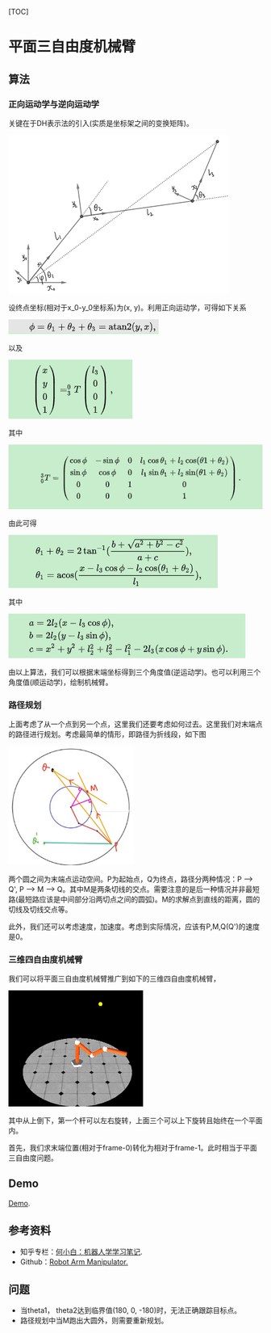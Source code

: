 [TOC]

# 平面三自由度机械臂

## 算法

### 正向运动学与逆向运动学

关键在于DH表示法的引入(实质是坐标架之间的变换矩阵)。

![图片无法加载](images/示意图.jpg)

设终点坐标(相对于x_0-y_0坐标系)为(x, y)。利用正向运动学，可得如下关系

![图片无法加载](images/eq1.PNG)

以及

![图片无法加载](images/eq2.PNG)

其中

![图片无法加载](images/eq3.PNG)

由此可得

![图片无法加载](images/eq4.PNG)

其中

![图片无法加载](images/eq5.PNG)

由以上算法，我们可以根据末端坐标得到三个角度值(逆运动学)。也可以利用三个角度值(顺运动学)，绘制机械臂。

### 路径规划

上面考虑了从一个点到另一个点，这里我们还要考虑如何过去。这里我们对末端点的路径进行规划。考虑最简单的情形，即路径为折线段，如下图

<img src="images/path.jpg" alt="无法加载" style="zoom: 33%;" />

两个圆之间为末端点运动空间。P为起始点，Q为终点，路径分两种情况：P --> Q', P --> M --> Q。其中M是两条切线的交点。需要注意的是后一种情况并非最短路(最短路应该是中间部分沿两切点之间的圆弧)。M的求解点到直线的距离，圆的切线及切线交点等。

​	此外，我们还可以考虑速度，加速度。考虑到实际情况，应该有P,M,Q(Q')的速度是0。

### 三维四自由度机械臂

我们可以将平面三自由度机械臂推广到如下的三维四自由度机械臂，

<img src="images/4DOF.gif" alt="图片无法加载" style="zoom:50%;" />

其中从上倒下，第一个杆可以左右旋转，上面三个可以上下旋转且始终在一个平面内。

​	首先，我们求末端位置(相对于frame-0)转化为相对于frame-1。此时相当于平面三自由度问题。

## Demo

[Demo](https://jiandandaoxingfu.github.io/point-tracking).

## 参考资料

- 知乎专栏：[何小白：机器人学学习笔记](https://zhuanlan.zhihu.com/c_1208050340920299520).
- Github：[Robot Arm Manipulator.](https://github.com/jiandandaoxingfu/Interactive_Graphics)

## 问题
- 当theta1， theta2达到临界值(180, 0, -180)时，无法正确跟踪目标点。
- 路径规划中当M跑出大圆外，则需要重新规划。
